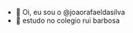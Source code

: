 - 👋 Oi, eu sou o @joaorafaeldasilva
- 👀 estudo no colegio rui barbosa


<!---
joaorafaeldasilva/joaorafaeldasilva is a ✨ special ✨ repository because its `README.md` (this file) appears on your GitHub profile.
You can click the Preview link to take a look at your changes.
--->
